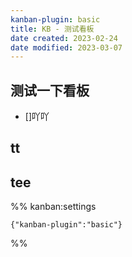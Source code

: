 ```yaml
---
kanban-plugin: basic
title: KB - 测试看板
date created: 2023-02-24
date modified: 2023-03-07
---
```


## 测试一下看板

- []吖吖

## tt

## tee

%% kanban:settings

```
{"kanban-plugin":"basic"}
```

%%
